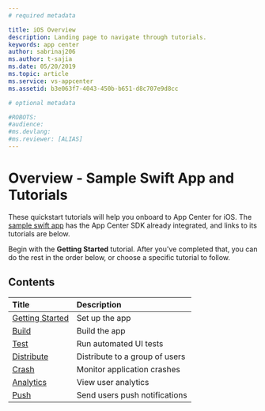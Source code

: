 ```yaml
---
# required metadata

title: iOS Overview
description: Landing page to navigate through tutorials.
keywords: app center
author: sabrinaj206
ms.author: t-sajia
ms.date: 05/20/2019
ms.topic: article
ms.service: vs-appcenter
ms.assetid: b3e063f7-4043-450b-b651-d8c707e9d8cc

# optional metadata

#ROBOTS:
#audience:
#ms.devlang: 
#ms.reviewer: [ALIAS]
---
```


# Overview - Sample Swift App and Tutorials

These quickstart tutorials will help you onboard to App Center for iOS. The [sample swift app](https://github.com/microsoft/appcenter-sampleapp-ios-swift/tree/master) has the App Center SDK already integrated, and links to its tutorials are below.

Begin with the **Getting Started** tutorial. After you've completed that, you can do the rest in the order below, or choose a specific tutorial to follow.

## Contents

| Title                                 | Description                    |
|:--------------------------------------|:-------------------------------|
| [Getting Started](getting-started.md) | Set up the app                 |
| [Build](build.md)                     | Build the app                  |
| [Test](test.md)                       | Run automated UI tests         |
| [Distribute](distribute.md)           | Distribute to a group of users |
| [Crash](crashes.md)                   | Monitor application crashes    |
| [Analytics](analytics.md)             | View user analytics            |
| [Push](push.md)                       | Send users push notifications  |

